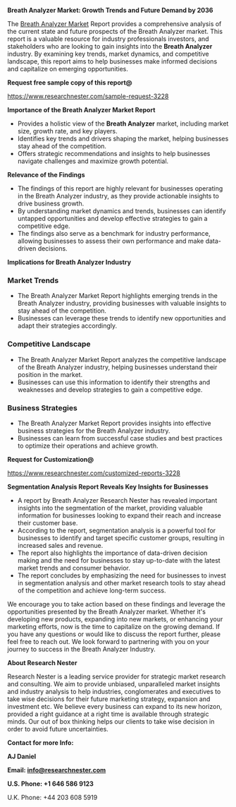 ﻿<a name="_hlk168498031"></a><a name="_hlk168570615"></a>**Breath Analyzer Market: Growth Trends and Future Demand by 2036**

The [Breath Analyzer Market](https://www.researchnester.com/reports/breath-analyzer-market/3228) Report provides a comprehensive analysis of the current state and future prospects of the Breath Analyzer market. This report is a valuable resource for industry professionals investors, and stakeholders who are looking to gain insights into the **Breath Analyzer** industry. By examining key trends, market dynamics, and competitive landscape, this report aims to help businesses make informed decisions and capitalize on emerging opportunities.

**Request free sample copy of this report@**

<https://www.researchnester.com/sample-request-3228> 

**Importance of the Breath Analyzer Market Report**

- Provides a holistic view of the **Breath Analyzer** market, including market size, growth rate, and key players.
- Identifies key trends and drivers shaping the market, helping businesses stay ahead of the competition.
- Offers strategic recommendations and insights to help businesses navigate challenges and maximize growth potential.

**Relevance of the Findings**

- The findings of this report are highly relevant for businesses operating in the Breath Analyzer industry, as they provide actionable insights to drive business growth.
- By understanding market dynamics and trends, businesses can identify untapped opportunities and develop effective strategies to gain a competitive edge.
- The findings also serve as a benchmark for industry performance, allowing businesses to assess their own performance and make data-driven decisions.

**Implications for Breath Analyzer Industry**
### **Market Trends**
- The Breath Analyzer Market Report highlights emerging trends in the Breath Analyzer industry, providing businesses with valuable insights to stay ahead of the competition.
- Businesses can leverage these trends to identify new opportunities and adapt their strategies accordingly.
### **Competitive Landscape**
- The Breath Analyzer Market Report analyzes the competitive landscape of the Breath Analyzer industry, helping businesses understand their position in the market.
- Businesses can use this information to identify their strengths and weaknesses and develop strategies to gain a competitive edge.
### **Business Strategies**
- The Breath Analyzer Market Report provides insights into effective business strategies for the Breath Analyzer industry.
- Businesses can learn from successful case studies and best practices to optimize their operations and achieve growth.

**Request for Customization@**

<https://www.researchnester.com/customized-reports-3228> 

**Segmentation Analysis Report Reveals Key Insights for Businesses**

- A report by Breath Analyzer Research Nester has revealed important insights into the segmentation of the market, providing valuable information for businesses looking to expand their reach and increase their customer base.
- According to the report, segmentation analysis is a powerful tool for businesses to identify and target specific customer groups, resulting in increased sales and revenue.
- The report also highlights the importance of data-driven decision making and the need for businesses to stay up-to-date with the latest market trends and consumer behavior.
- The report concludes by emphasizing the need for businesses to invest in segmentation analysis and other market research tools to stay ahead of the competition and achieve long-term success.

We encourage you to take action based on these findings and leverage the opportunities presented by the Breath Analyzer market. Whether it's developing new products, expanding into new markets, or enhancing your marketing efforts, now is the time to capitalize on the growing demand. If you have any questions or would like to discuss the report further, please feel free to reach out. We look forward to partnering with you on your journey to success in the Breath Analyzer Industry.

**About Research Nester**

Research Nester is a leading service provider for strategic market research and consulting. We aim to provide unbiased, unparalleled market insights and industry analysis to help industries, conglomerates and executives to take wise decisions for their future marketing strategy, expansion and investment etc. We believe every business can expand to its new horizon, provided a right guidance at a right time is available through strategic minds. Our out of box thinking helps our clients to take wise decision in order to avoid future uncertainties.

**Contact for more Info:**

**AJ Daniel**

**Email: info@researchnester.com**

**U.S. Phone: +1 646 586 9123**

U.K. Phone: +44 203 608 5919



